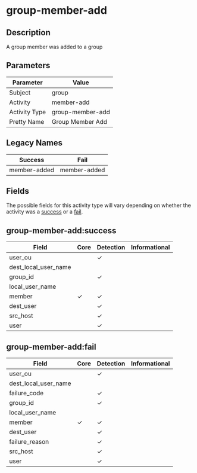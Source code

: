 group-member-add
================

Description
-----------
A group member was added to a group

Parameters
----------
| Parameter     | Value            |
| ------------- | ---------------- |
| Subject       | group            |
| Activity      | member-add       |
| Activity Type | group-member-add |
| Pretty Name   | Group Member Add |

Legacy Names
------------
| Success          | Fail             |
| ---------------- | ---------------- |
| member-added<br> | member-added<br> |

Fields
------

The possible fields for this activity type will vary depending on whether the activity was a [success](#group-member-addsuccess) or a [fail](#group-member-addfail).


group-member-add:success
------------------------

| Field                | Core     | Detection | Informational |
| -------------------- | -------- | --------- | ------------- |
| user_ou              |          | &#10003;  |               |
| dest_local_user_name |          |           |               |
| group_id             |          | &#10003;  |               |
| local_user_name      |          |           |               |
| member               | &#10003; | &#10003;  |               |
| dest_user            |          | &#10003;  |               |
| src_host             |          | &#10003;  |               |
| user                 |          | &#10003;  |               |

group-member-add:fail
---------------------

| Field                | Core     | Detection | Informational |
| -------------------- | -------- | --------- | ------------- |
| user_ou              |          | &#10003;  |               |
| dest_local_user_name |          |           |               |
| failure_code         |          | &#10003;  |               |
| group_id             |          | &#10003;  |               |
| local_user_name      |          |           |               |
| member               | &#10003; | &#10003;  |               |
| dest_user            |          | &#10003;  |               |
| failure_reason       |          | &#10003;  |               |
| src_host             |          | &#10003;  |               |
| user                 |          | &#10003;  |               |